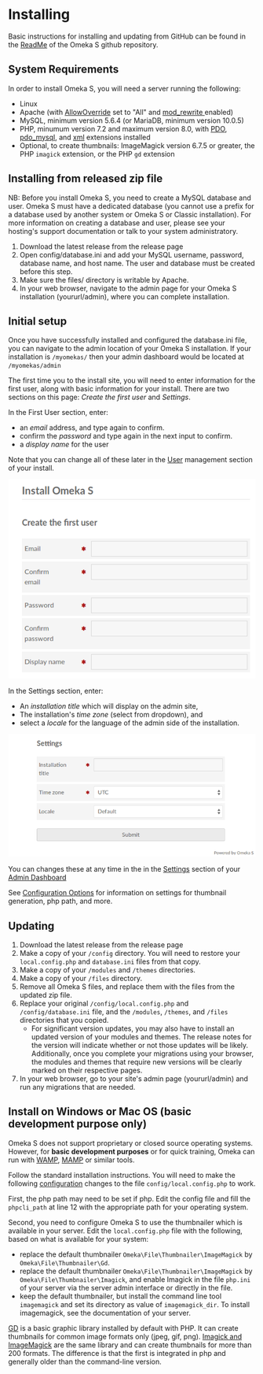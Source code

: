 # Installing

Basic instructions for installing and updating from GitHub can be found in the [ReadMe](https://github.com/omeka/omeka-s/blob/develop/README.md) of the Omeka S github repository.

## System Requirements
In order to install Omeka S, you will need a server running the following: 

- Linux
- Apache (with [AllowOverride](https://httpd.apache.org/docs/2.4/mod/core.html#allowoverride) set to "All" and [mod_rewrite ](http://httpd.apache.org/docs/current/mod/mod_rewrite.html) enabled)
- MySQL, minimum version 5.6.4 (or MariaDB, minimum version 10.0.5)
- PHP, minumum version 7.2 and maximum version 8.0, with [PDO](http://php.net/manual/en/intro.pdo.php), [pdo_mysql](http://php.net/manual/en/ref.pdo-mysql.php), and [xml](http://php.net/manual/en/intro.xml.php) extensions installed
- Optional, to create thumbnails: ImageMagick version 6.7.5 or greater, the PHP `imagick` extension, or the PHP `gd` extension

## Installing from released zip file
NB: Before you install Omeka S, you need to create a MySQL database and user. Omeka S must have a dedicated database (you cannot use a prefix for a database used by another system or Omeka S or Classic installation). For more information on creating a database and user, please see your hosting's support documentation or talk to your system administratory.

1. Download the latest release from the release page
1. Open config/database.ini and add your MySQL username, password, database name, and host name. The user and database must be created before this step.
1. Make sure the files/ directory is writable by Apache.
1. In your web browser, navigate to the admin page for your Omeka S installation (yoururl/admin), where you can complete installation.

## Initial setup
Once you have successfully installed and configured the database.ini file, you can navigate to the admin location of your Omeka S installation. If your installation is `/myomekas/` then your admin dashboard would be located at `/myomekas/admin`

The first time you to the install site, you will need to enter information for the first user, along with basic information for your install. There are two sections on this page: *Create the first user* and *Settings*. 

In the First User section, enter:

- an *email* address, and type again to confirm.
- confirm the *password* and type again in the next input to confirm.
- a *display name* for the user

Note that you can change all of these later in the [User](admin/users.md) management section of your install.

![First user section with fields as described](files/installOmekaS1.png)

In the Settings section, enter:

- An *installation title* which will display on the admin site,
- The installation's *time zone* (select from dropdown), and
- select a *locale* for the language of the admin side of the installation.

![Settings section with fields as described](files/installOmekaS2.png)

You can changes these at any time in the in the [Settings](admin/settings.md) section of your [Admin Dashboard](admin-dashboard.md)

See [Configuration Options](configuration.md) for information on settings for thumbnail generation, php path, and more.

## Updating
1. Download the latest release from the release page
1. Make a copy of your `/config` directory. You will need to restore your `local.config.php` and `database.ini` files from that copy.
1. Make a copy of your `/modules` and `/themes` directories.
1. Make a copy of your `/files` directory.
1. Remove all Omeka S files, and replace them with the files from the updated zip file.
1. Replace your original `/config/local.config.php` and `/config/database.ini` file, and the `/modules`, `/themes`, and `/files` directories that you copied. 
    - For significant version updates, you may also have to install an updated version of your modules and themes. The release notes for the version will indicate whether or not those updates will be likely. Additionally, once you complete your migrations using your browser, the modules and themes that require new versions will be clearly marked on their respective pages. 
1. In your web browser, go to your site's admin page (yoururl/admin) and run any migrations that are needed.

## Install on Windows or Mac OS (basic development purpose only)
Omeka S does not support proprietary or closed source operating systems. However, for **basic development purposes** or for quick training, Omeka can run with [WAMP](http://www.wampserver.com), [MAMP](https://www.mamp.info) or similar tools.

Follow the standard installation instructions. You will need to make the following [configuration](configuration.md) changes to the file `config/local.config.php` to work.

First, the php path may need to be set if php. Edit the config file and fill the `phpcli_path` at line 12 with the appropriate path for your operating system.

Second, you need to configure Omeka S to use the thumbnailer which is available in your server. Edit the `local.config.php` file with the following, based on what is available for your system:

- replace the default thumbnailer `Omeka\File\Thumbnailer\ImageMagick` by `Omeka\File\Thumbnailer\Gd`.
- replace the default thumbnailer `Omeka\File\Thumbnailer\ImageMagick` by `Omeka\File\Thumbnailer\Imagick`, and enable Imagick in the file `php.ini` of your server via the server admin interface or directly in the file.
- keep the default thumbnailer, but install the command line tool `imagemagick` and set its directory as value of `imagemagick_dir`. To install imagemagick, see the documentation of your server.

[GD](https://secure.php.net/manual/en/intro.image.php) is a basic graphic library installed by default with PHP. It can create thumbnails for common image formats only (jpeg, gif, png). [Imagick and ImageMagick](https://www.imagemagick.org) are the same library and can create thumbnails for more than 200 formats. The difference is that the first is integrated in php and generally older than the command-line version.
